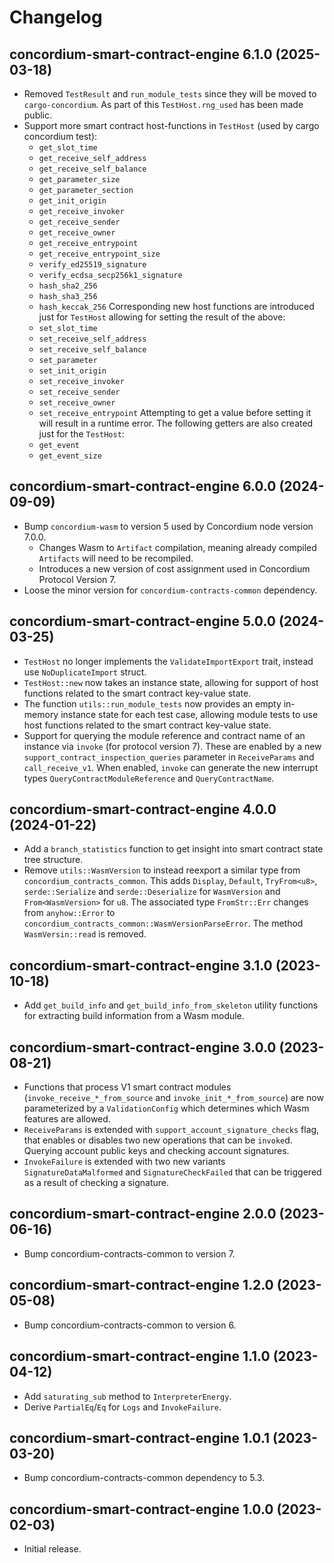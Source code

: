 # Changelog

## concordium-smart-contract-engine 6.1.0 (2025-03-18)

- Removed `TestResult` and `run_module_tests` since they will be moved to `cargo-concordium`. As part of this `TestHost.rng_used` has been made public.
- Support more smart contract host-functions in `TestHost` (used by cargo concordium test):
    - `get_slot_time`
    - `get_receive_self_address`
    - `get_receive_self_balance`
    - `get_parameter_size`
    - `get_parameter_section`
    - `get_init_origin`
    - `get_receive_invoker`
    - `get_receive_sender`
    - `get_receive_owner`
    - `get_receive_entrypoint`
    - `get_receive_entrypoint_size`
    - `verify_ed25519_signature`
    - `verify_ecdsa_secp256k1_signature`
    - `hash_sha2_256`
    - `hash_sha3_256`
    - `hash_keccak_256`
  Corresponding new host functions are introduced just for `TestHost` allowing for setting the result of the above:
    - `set_slot_time`
    - `set_receive_self_address`
    - `set_receive_self_balance`
    - `set_parameter`
    - `set_init_origin`
    - `set_receive_invoker`
    - `set_receive_sender`
    - `set_receive_owner`
    - `set_receive_entrypoint`
  Attempting to get a value before setting it will result in a runtime error.
  The following getters are also created just for the `TestHost`:
    - `get_event`
    - `get_event_size`

## concordium-smart-contract-engine 6.0.0 (2024-09-09)

- Bump `concordium-wasm` to version 5 used by Concordium node version 7.0.0.
  - Changes Wasm to `Artifact` compilation, meaning already compiled `Artifacts` will need to be recompiled.
  - Introduces a new version of cost assignment used in Concordium Protocol Version 7.
- Loose the minor version for `concordium-contracts-common` dependency.

## concordium-smart-contract-engine 5.0.0 (2024-03-25)

- `TestHost` no longer implements the `ValidateImportExport` trait, instead use `NoDuplicateImport` struct.
- `TestHost::new` now takes an instance state, allowing for support of host functions related to the smart contract key-value state.
- The function `utils::run_module_tests` now provides an empty in-memory instance state for each test case, allowing module tests to use host functions related to the smart contract key-value state.
- Support for querying the module reference and contract name of an instance via
  `invoke` (for protocol version 7). These are enabled by a new
  `support_contract_inspection_queries` parameter in `ReceiveParams` and
  `call_receive_v1`. When enabled, `invoke` can generate the new interrupt
  types `QueryContractModuleReference` and `QueryContractName`.

## concordium-smart-contract-engine 4.0.0 (2024-01-22)

- Add a `branch_statistics` function to get insight into smart contract state
  tree structure.
- Remove `utils::WasmVersion` to instead reexport a similar type from `concordium_contracts_common`.
  This adds `Display`, `Default`, `TryFrom<u8>`, `serde::Serialize` and `serde::Deserialize` for `WasmVersion` and `From<WasmVersion>` for `u8`.
  The associated type `FromStr::Err` changes from `anyhow::Error` to `concordium_contracts_common::WasmVersionParseError`.
  The method `WasmVersin::read` is removed.

## concordium-smart-contract-engine 3.1.0 (2023-10-18)

- Add `get_build_info` and `get_build_info_from_skeleton` utility functions for
  extracting build information from a Wasm module.

## concordium-smart-contract-engine 3.0.0 (2023-08-21)

- Functions that process V1 smart contract modules
  (`invoke_receive_*_from_source` and `invoke_init_*_from_source`) are now
  parameterized by a `ValidationConfig` which determines which Wasm features are
  allowed.
- `ReceiveParams` is extended with `support_account_signature_checks` flag, that
  enables or disables two new operations that can be `invoke`d. Querying account
  public keys and checking account signatures.
- `InvokeFailure` is extended with two new variants
  `SignatureDataMalformed` and `SignatureCheckFailed` that can be triggered as a
  result of checking a signature.

## concordium-smart-contract-engine 2.0.0 (2023-06-16)

- Bump concordium-contracts-common to version 7.

## concordium-smart-contract-engine 1.2.0 (2023-05-08)

- Bump concordium-contracts-common to version 6.

## concordium-smart-contract-engine 1.1.0 (2023-04-12)

- Add `saturating_sub` method to `InterpreterEnergy`.
- Derive `PartialEq`/`Eq` for `Logs` and `InvokeFailure`.

## concordium-smart-contract-engine 1.0.1 (2023-03-20)

- Bump concordium-contracts-common dependency to 5.3.


## concordium-smart-contract-engine 1.0.0 (2023-02-03)

- Initial release.
